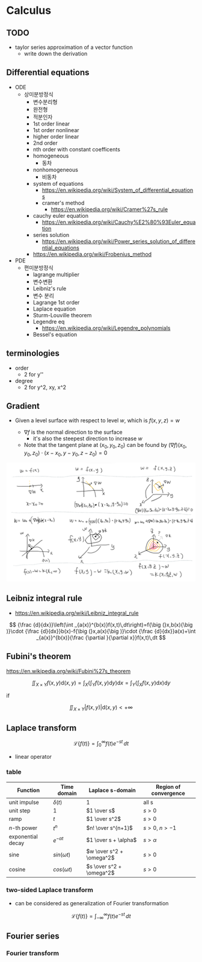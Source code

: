 # Calculus
## TODO

- taylor series approximation of a vector function
  - write down the derivation
## Differential equations


- ODE
  - 상미분방정식
    - 변수분리형
    - 완전형
    - 적분인자
    - 1st order linear
    - 1st order nonlinear
    - higher order linear
    - 2nd order
    - nth order with constant coefficents
    - homogeneous
      - 동차
    - nonhomogeneous
      - 비동차
    - system of equations
      - https://en.wikipedia.org/wiki/System_of_differential_equations
      - cramer's method
        - https://en.wikipedia.org/wiki/Cramer%27s_rule
    - cauchy euler equation
      - https://en.wikipedia.org/wiki/Cauchy%E2%80%93Euler_equation
    - series solution
      - https://en.wikipedia.org/wiki/Power_series_solution_of_differential_equations
    - https://en.wikipedia.org/wiki/Frobenius_method
- PDE
  - 편미분방정식
    - lagrange multiplier
    - 변수변환
    - Leibniz's rule
    - 변수 분리
    - Lagrange 1st order
    - Laplace equation
    - Sturm-Louville theorem
    - Legendre eq
      - https://en.wikipedia.org/wiki/Legendre_polynomials
    - Bessel's equation

## terminologies

- order
  - 2 for y''
- degree
  - 2 for y^2, xy, x^2

## Gradient

- Given a level surface with respect to level $w$, which is  $f(x,y,z) = w$

  - $\nabla f$ is the normal direction to the surface
    - it's also the steepest direction to increase $w$
  - Note that the tangent plane at $(x_0, y_0, z_0)$ can be found by $(\nabla f)(x_0, y_0, z_0) \cdot (x-x_0,y - y_0,z - z_0) = 0$

  

![image-20221216194821683](./assets/image-20221216194821683.png)



## Leibniz integral rule

- https://en.wikipedia.org/wiki/Leibniz_integral_rule

$$
{\frac {d}{dx}}\left(\int _{a(x)}^{b(x)}f(x,t)\,dt\right)=f{\big (}x,b(x){\big )}\cdot {\frac {d}{dx}}b(x)-f{\big (}x,a(x){\big )}\cdot {\frac {d}{dx}}a(x)+\int _{a(x)}^{b(x)}{\frac {\partial }{\partial x}}f(x,t)\,dt
$$

## Fubini's theorem

https://en.wikipedia.org/wiki/Fubini%27s_theorem

$$
\iint_{X \times Y} f(x, y) \mathrm{d}(x, y)=\int_{X}\left(\int_{Y} f(x, y) \mathrm{d} y\right) \mathrm{d} x=\int_{Y}\left(\int_{X} f(x, y) \mathrm{d} x\right) \mathrm{d} y
$$

if

$$
\iint_{X \times Y}|f(x, y)| \mathrm{d}(x, y)<+\infty
$$


## Laplace transform

$$
{\mathcal {L}}\{f(t) \}=\int_{0}^{\infty}f(t)e^{-st}\,dt
$$

- linear operator

### table

| Function | Time domain | Laplace s-domain | Region of convergence |
|----------|-------------|------------------|-----------------------|
|unit impulse|$\delta(t)$|$1$|$\text{all s}$|
|unit step|$1$|$1 \over s$|$s \gt 0$|
|ramp|$t$|$1 \over s^2$|$s \gt 0$|
|$n$-th power|$t^n$|$n! \over s^{n+1}$|$s \gt 0 \text{, } n \gt -1$|
|exponential decay|$e^{-\alpha t}$|$1 \over s + \alpha$|$s \gt \alpha$|
|sine|$sin(\omega t)$|$w \over s^2 + \omega^2$|$s \gt 0$|
|cosine|$cos(\omega t)$|$s \over s^2 + \omega^2$|$s \gt 0$|

### two-sided Laplace transform

- can be considered as generalization of Fourier transformation

$$
{\mathcal {L}}\{f(t) \}=\int_{-\infty}^{\infty}f(t)e^{-st}\,dt
$$


## Fourier series

### Fourier transform
